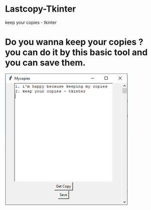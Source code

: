 # Lastcopy-Tkinter
keep your copies - tkinter

# Do you wanna keep your copies ? you can do it by this basic tool and you can save them.

![Screenshot](copies.png)

